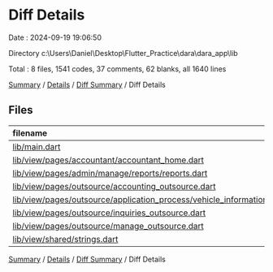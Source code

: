 # Diff Details

Date : 2024-09-19 19:06:50

Directory c:\\Users\\Daniel\\Desktop\\Flutter_Practice\\dara\\dara_app\\lib

Total : 8 files,  1541 codes, 37 comments, 62 blanks, all 1640 lines

[Summary](results.md) / [Details](details.md) / [Diff Summary](diff.md) / Diff Details

## Files
| filename | language | code | comment | blank | total |
| :--- | :--- | ---: | ---: | ---: | ---: |
| [lib/main.dart](/lib/main.dart) | Dart | 8 | 2 | 2 | 12 |
| [lib/view/pages/accountant/accountant_home.dart](/lib/view/pages/accountant/accountant_home.dart) | Dart | -1 | 0 | 0 | -1 |
| [lib/view/pages/admin/manage/reports/reports.dart](/lib/view/pages/admin/manage/reports/reports.dart) | Dart | -1 | 0 | 0 | -1 |
| [lib/view/pages/outsource/accounting_outsource.dart](/lib/view/pages/outsource/accounting_outsource.dart) | Dart | 327 | 1 | 13 | 341 |
| [lib/view/pages/outsource/application_process/vehicle_information.dart](/lib/view/pages/outsource/application_process/vehicle_information.dart) | Dart | 51 | 1 | 4 | 56 |
| [lib/view/pages/outsource/inquiries_outsource.dart](/lib/view/pages/outsource/inquiries_outsource.dart) | Dart | 480 | 15 | 22 | 517 |
| [lib/view/pages/outsource/manage_outsource.dart](/lib/view/pages/outsource/manage_outsource.dart) | Dart | 657 | 15 | 18 | 690 |
| [lib/view/shared/strings.dart](/lib/view/shared/strings.dart) | Dart | 20 | 3 | 3 | 26 |

[Summary](results.md) / [Details](details.md) / [Diff Summary](diff.md) / Diff Details